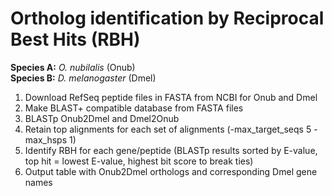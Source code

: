 # Ortholog identification by Reciprocal Best Hits (RBH)

**Species A:** *O. nubilalis* (Onub) <br>
**Species B:** *D. melanogaster* (Dmel)

  1) Download RefSeq peptide files in FASTA from NCBI for Onub and Dmel
  2) Make BLAST+ compatible database from FASTA files
  3) BLASTp Onub2Dmel and Dmel2Onub
  4) Retain top alignments for each set of alignments (-max_target_seqs 5 -max_hsps 1)
  5) Identify RBH for each gene/peptide (BLASTp results sorted by E-value, top hit = lowest E-value, highest bit score to break ties)
  6) Output table with Onub2Dmel orthologs and corresponding Dmel gene names
